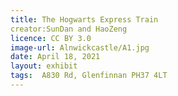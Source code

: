 ```yaml
---
title: The Hogwarts Express Train
creator:SunDan and HaoZeng
licence: CC BY 3.0
image-url: Alnwickcastle/A1.jpg
date: April 18, 2021
layout: exhibit
tags:  A830 Rd, Glenfinnan PH37 4LT
---
```

